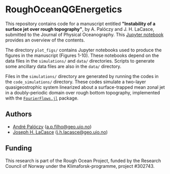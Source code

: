 # RoughOceanQGEnergetics

This repository contains code for a manuscript entitled **"Instability of a surface jet over rough topography"**, by A. Palóczy and J. H. LaCasce, submitted to the Journal of Physical Oceanography. This [Jupyter notebook](https://nbviewer.jupyter.org/github/apaloczy/RoughOceanQGEnergetics/blob/main/index.ipynb) provides an overview of the contents.

The directory `plot_figs/` contains Jupyter notebooks used to produce the figures in the manuscript (Figures 1-10). These notebooks depend on the data files in the `simulations/` and `data/` directories. Scripts to generate some ancillary data files are also in the `data/` directory.

Files in the `simulations/` directory are generated by running the codes in the `code_simulations/` directory. These codes simulate a two-layer quasigeostrophic system linearized about a surface-trapped mean zonal jet in a doubly-periodic domain over rough bottom topography, implemented with the [`FourierFlows.jl`](https://github.com/FourierFlows/FourierFlows.jl) package.

## Authors
* [André Palóczy](https://www.mn.uio.no/geo/english/people/aca/metos/andrpalo/index.html) (<a.p.filho@geo.uio.no>)
* [Joseph H. LaCasce](https://www.mn.uio.no/geo/english/people/aca/metos/josepl/) (<j.h.lacasce@geo.uio.no>)

## Funding
This research is part of the Rough Ocean Project, funded by the Research Council of Norway under the Klimaforsk-programme, project \#302743.
